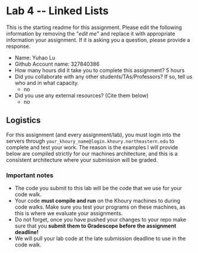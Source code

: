# Lab 4 -- Linked Lists

This is the starting readme for this assignment.  Please edit the following information by removing the "*edit me*" and replace it with appropriate information your assignment. If it is asking you a question, please provide a response.

- Name: Yuhao Lu
- Github Account name: 327840386
- How many hours did it take you to complete this assignment? 5 hours
- Did you collaborate with any other students/TAs/Professors? If so, tell us who and in what capacity.
  - no
- Did you use any external resources? (Cite them below)
  - no

## Logistics

For this assignment (and every assignment/lab), you must login into the servers through `your_khoury_name@login.khoury.northeastern.edu` to complete and test your work. The reason is the examples I will provide below are compiled strictly for our machines architecture, and this is a consistent architecture where your submission will be graded.

### Important notes

* The code you submit to this lab will be the code that we use for your code walk. 
* Your code **must compile and run** on the Khoury machines to during code walks. Make sure you test your programs on these machines, as this is where we evaluate your assignments.
* Do not forget, once you have pushed your changes to your repo make sure that you **submit them to Gradescope before the assignment deadline!** 
* We will pull your lab code at the late submission deadline to use in the code walk.
